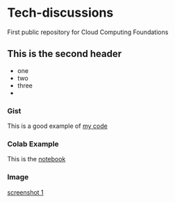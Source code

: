 # Tech-discussions
First public repository for Cloud Computing Foundations

## This is the second header

* one
* two
* three
* 
### Gist
This is a good example of [my code](https://gist.github.com/LEXsB/817213ed1305eb748244a9aa711e7fb9)

### Colab Example

This is the [notebook](https://colab.research.google.com/drive/1igiTet1q8wcM7mMuDN75F_NNk4CYTmHi#scrollTo=flg_vBIVBR_O)

### Image 

[screenshot 1](https://user-images.githubusercontent.com/14233459/131765431-eb970d97-7074-49a4-90fb-812543145a7e.png)
